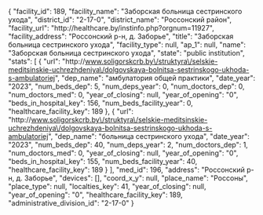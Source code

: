 {
    "facility_id": 189,
    "facility_name": "Заборская больница сестринского ухода",
    "district_id": "2-17-0",
    "district_name": "Россонский район",
    "facility_url": "http:\/\/healthcare.by\/instinfo.php?orgnum=11927",
    "facility_address": "Россонский р-н, д. Заборье",
    "title": "Заборская больница сестринского ухода",
    "facility_type": null,
    "ap_1": null,
    "name": "Заборская больница сестринского ухода",
    "state": "public institution",
    "stats": [
        {
            "url": "http:\/\/www.soligorskcrb.by\/struktyra\/selskie-meditsinskie-uchrezhdeniya\/dolgovskaya-bolnitsa-sestrinskogo-ukhoda-s-ambulatoriej",
            "dep_name": "амбулатория общей практики",
            "date_year": "2023",
            "num_beds_dep": 5,
            "num_deps_year": 0,
            "num_doctors_dep": 0,
            "num_doctors_med": 0,
            "year_of_closing": null,
            "year_of_opening": "0",
            "beds_in_hospital_key": 156,
            "num_beds_facility_year": 0,
            "healthcare_facility_key": 189
        },
        {
            "url": "http:\/\/www.soligorskcrb.by\/struktyra\/selskie-meditsinskie-uchrezhdeniya\/dolgovskaya-bolnitsa-sestrinskogo-ukhoda-s-ambulatoriej",
            "dep_name": "больница сестринского ухода",
            "date_year": "2023",
            "num_beds_dep": 40,
            "num_deps_year": 2,
            "num_doctors_dep": 1,
            "num_doctors_med": 0,
            "year_of_closing": null,
            "year_of_opening": "0",
            "beds_in_hospital_key": 155,
            "num_beds_facility_year": 40,
            "healthcare_facility_key": 189
        }
    ],
    "med_id": 196,
    "address": "Россонский р-н, д. Заборье",
    "devices": [],
    "coord_x_y": null,
    "place_name": "Россоны",
    "place_type": null,
    "localties_key": 41,
    "year_of_closing": null,
    "year_of_opening": "0",
    "healthcare_facility_key": 189,
    "administrative_division_id": "2-17-0"
}